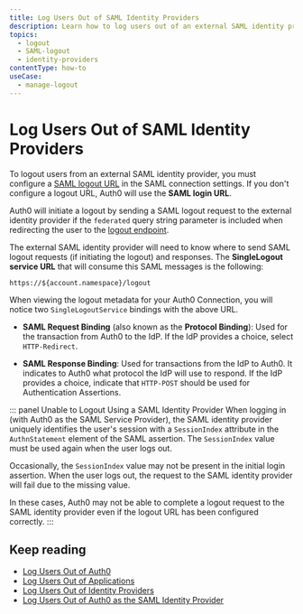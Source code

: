 ```yaml
---
title: Log Users Out of SAML Identity Providers
description: Learn how to log users out of an external SAML identity provider. 
topics:
  - logout
  - SAML-logout
  - identity-providers
contentType: how-to
useCase:
  - manage-logout
---
```


# Log Users Out of SAML Identity Providers

To logout users from an external SAML identity provider, you must configure a [SAML logout URL](/saml-sp-generic#1-obtain-information-from-idp) in the SAML connection settings. If you don't configure a logout URL, Auth0 will use the __SAML login URL__.

Auth0 will initiate a logout by sending a SAML logout request to the external identity provider if the `federated` query string parameter is included when redirecting the user to the [logout endpoint](/api/authentication?javascript#logout).

The external SAML identity provider will need to know where to send SAML logout requests (if initiating the logout) and responses. The __SingleLogout service URL__ that will consume this SAML messages is the following:

```text
https://${account.namespace}/logout
```

When viewing the logout metadata for your Auth0 Connection, you will notice two `SingleLogoutService` bindings with the above URL.

* **SAML Request Binding** (also known as the **Protocol Binding**): Used for the transaction from Auth0 to the IdP. If the IdP provides a choice, select `HTTP-Redirect`.
   
* **SAML Response Binding**: Used for transactions from the IdP to Auth0. It indicates to Auth0 what protocol the IdP will use to respond. If the IdP provides a choice, indicate that `HTTP-POST` should be used for Authentication Assertions.

::: panel Unable to Logout Using a SAML Identity Provider
When logging in (with Auth0 as the SAML Service Provider), the SAML identity provider uniquely identifies the user's session with a `SessionIndex` attribute in the `AuthnStatement` element of the SAML assertion. The `SessionIndex` value must be used again when the user logs out.

Occasionally, the `SessionIndex` value may not be present in the initial login assertion. When the user logs out, the request to the SAML identity provider will fail due to the missing value.

In these cases, Auth0 may not be able to complete a logout request to the SAML identity provider even if the logout URL has been configured correctly.
:::

## Keep reading

* [Log Users Out of Auth0](/logout/guides/logout-auth0)
* [Log Users Out of Applications](logout/guides/logout-applications)
* [Log Users Out of Identity Providers](/logout/guides/logout-idps)
* [Log Users Out of Auth0 as the SAML Identity Provider](/protocols/saml/saml-configuration/logout)
